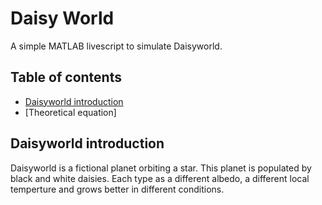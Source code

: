 # Daisy World 
A simple MATLAB livescript to simulate Daisyworld.

## Table of contents
- [Daisyworld introduction](#daisyworld-introduction)
- [Theoretical equation]

## Daisyworld introduction
Daisyworld is a fictional planet orbiting a star. This planet is populated by black and white daisies. Each type as a different albedo, a different local temperture and grows better in different conditions.
